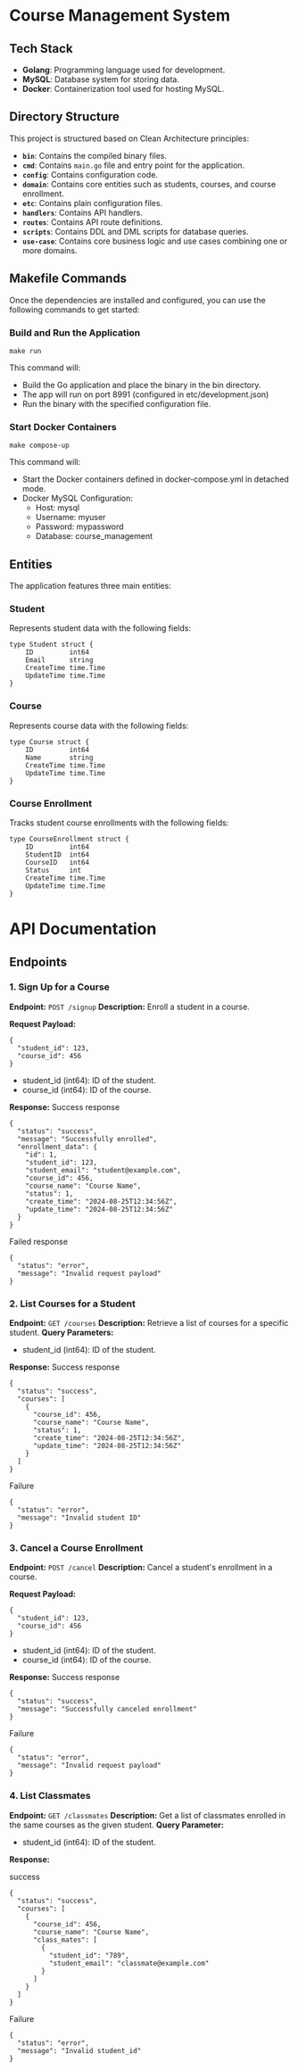 # Course Management System

## Tech Stack

- **Golang**: Programming language used for development.
- **MySQL**: Database system for storing data.
- **Docker**: Containerization tool used for hosting MySQL.

## Directory Structure

This project is structured based on Clean Architecture principles:

- **`bin`**: Contains the compiled binary files.
- **`cmd`**: Contains `main.go` file and entry point for the application.
- **`config`**: Contains configuration code.
- **`domain`**: Contains core entities such as students, courses, and course enrollment.
- **`etc`**: Contains plain configuration files.
- **`handlers`**: Contains API handlers.
- **`routes`**: Contains API route definitions.
- **`scripts`**: Contains DDL and DML scripts for database queries.
- **`use-case`**: Contains core business logic and use cases combining one or more domains.

## Makefile Commands

Once the dependencies are installed and configured, you can use the following commands to get started:

### Build and Run the Application
```
make run
```
This command will:
- Build the Go application and place the binary in the bin directory.
- The app will run on port 8991 (configured in etc/development.json)
- Run the binary with the specified configuration file.

### Start Docker Containers
```
make compose-up
```
This command will:
- Start the Docker containers defined in docker-compose.yml in detached mode.
- Docker MySQL Configuration:
    - Host: mysql
    - Username: myuser
    - Password: mypassword
    - Database: course_management


## Entities

The application features three main entities:

### Student
Represents student data with the following fields:
```
type Student struct {
	ID         int64
	Email      string
	CreateTime time.Time
	UpdateTime time.Time
}
```

### Course
Represents course data with the following fields:
```
type Course struct {
	ID         int64
	Name       string
	CreateTime time.Time
	UpdateTime time.Time
}
```

### Course Enrollment
Tracks student course enrollments with the following fields:
```
type CourseEnrollment struct {
	ID         int64
	StudentID  int64
	CourseID   int64
	Status     int
	CreateTime time.Time
	UpdateTime time.Time
}
```



# API Documentation

## Endpoints

### 1. Sign Up for a Course
**Endpoint:** `POST /signup`
**Description:** Enroll a student in a course.

**Request Payload:**
```
{
  "student_id": 123,
  "course_id": 456
}
```
- student_id (int64): ID of the student.
- course_id (int64): ID of the course.

**Response:**
Success response
```
{
  "status": "success",
  "message": "Successfully enrolled",
  "enrollment_data": {
    "id": 1,
    "student_id": 123,
    "student_email": "student@example.com",
    "course_id": 456,
    "course_name": "Course Name",
    "status": 1,
    "create_time": "2024-08-25T12:34:56Z",
    "update_time": "2024-08-25T12:34:56Z"
  }
}
```

Failed response
```
{
  "status": "error",
  "message": "Invalid request payload"
}
```


### 2. List Courses for a Student
**Endpoint:** `GET /courses`
**Description:** Retrieve a list of courses for a specific student.
**Query Parameters:**
- student_id (int64): ID of the student.

**Response:**
Success response
```
{
  "status": "success",
  "courses": [
    {
      "course_id": 456,
      "course_name": "Course Name",
      "status": 1,
      "create_time": "2024-08-25T12:34:56Z",
      "update_time": "2024-08-25T12:34:56Z"
    }
  ]
}
```

Failure
```
{
  "status": "error",
  "message": "Invalid student ID"
}
```


### 3. Cancel a Course Enrollment
**Endpoint:** `POST /cancel`
**Description:** Cancel a student's enrollment in a course.

**Request Payload:**
```
{
  "student_id": 123,
  "course_id": 456
}
```
- student_id (int64): ID of the student.
- course_id (int64): ID of the course.

**Response:**
Success response
```
{
  "status": "success",
  "message": "Successfully canceled enrollment"
}
```

Failure
```
{
  "status": "error",
  "message": "Invalid request payload"
}
```

### 4. List Classmates
**Endpoint:** `GET /classmates`
**Description:** Get a list of classmates enrolled in the same courses as the given student.
**Query Parameter:**
- student_id (int64): ID of the student.

**Response:**

success
```
{
  "status": "success",
  "courses": [
    {
      "course_id": 456,
      "course_name": "Course Name",
      "class_mates": [
        {
          "student_id": "789",
          "student_email": "classmate@example.com"
        }
      ]
    }
  ]
}

```

Failure
```
{
  "status": "error",
  "message": "Invalid student_id"
}
```
